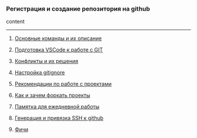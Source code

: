 ### Регистрация и создание репозитория на github

content

<hr>

1. [Основные команды и их описание]("1.md")

2. [Подготовка VSCode к работе с GIT]("2.md")

3. [Конфликты и их решения]("3.md")

4. [Настройка gitignore]("4.md")

6. [Рекомендации по работе с проектами]("6.md")

7. [Как и зачем форкать проекты]("7.md")

8. [Памятка для ежедневной работы]("8.md")

9. [Генерация и привязка SSH к github]("9.md")

10. [Фичи]("10.md")